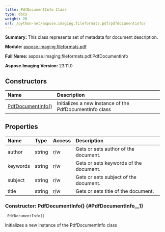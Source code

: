 ```yaml
---
title: PdfDocumentInfo Class
type: docs
weight: 20
url: /python-net/aspose.imaging.fileformats.pdf/pdfdocumentinfo/
---
```


**Summary:** This class represents set of metadata for document description.

**Module:** [aspose.imaging.fileformats.pdf](/imaging/python-net/aspose.imaging.fileformats.pdf/)

**Full Name:** aspose.imaging.fileformats.pdf.PdfDocumentInfo

**Aspose.Imaging Version:** 23.11.0

## **Constructors**
| **Name** | **Description** |
| :- | :- |
| [PdfDocumentInfo()](#PdfDocumentInfo__1) | Initializes a new instance of the PdfDocumentInfo class |
## **Properties**
| **Name** | **Type** | **Access** | **Description** |
| :- | :- | :- | :- |
| author | string | r/w | Gets or sets author of the document. |
| keywords | string | r/w | Gets or sets keywords of the document. |
| subject | string | r/w | Gets or sets subject of the document. |
| title | string | r/w | Gets or sets title of the document. |


### Constructor: PdfDocumentInfo() {#PdfDocumentInfo__1}


```
 PdfDocumentInfo() 
```

Initializes a new instance of the PdfDocumentInfo class

